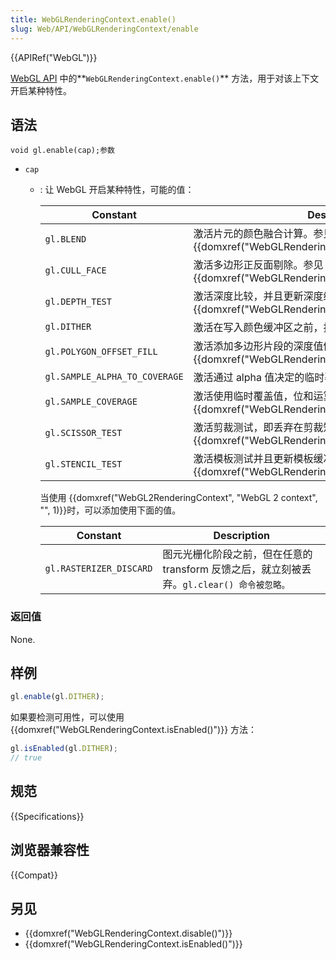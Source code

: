 ```yaml
---
title: WebGLRenderingContext.enable()
slug: Web/API/WebGLRenderingContext/enable
---
```


{{APIRef("WebGL")}}

[WebGL API](/zh-CN/docs/Web/API/WebGL_API) 中的**`WebGLRenderingContext.enable()`** 方法，用于对该上下文开启某种特性。

## 语法

```
void gl.enable(cap);参数
```

- `cap`

  - : 让 WebGL 开启某种特性，可能的值：

    | Constant                      | Description                                                                                                              |
    | ----------------------------- | ------------------------------------------------------------------------------------------------------------------------ |
    | `gl.BLEND`                    | 激活片元的颜色融合计算。参见 {{domxref("WebGLRenderingContext.blendFunc()")}}.                           |
    | `gl.CULL_FACE`                | 激活多边形正反面剔除。参见{{domxref("WebGLRenderingContext.cullFace()")}}.                              |
    | `gl.DEPTH_TEST`               | 激活深度比较，并且更新深度缓冲区。参见{{domxref("WebGLRenderingContext.depthFunc()")}}.                  |
    | `gl.DITHER`                   | 激活在写入颜色缓冲区之前，抖动颜色成分。                                                                                 |
    | `gl.POLYGON_OFFSET_FILL`      | 激活添加多边形片段的深度值偏移。参见{{domxref("WebGLRenderingContext.polygonOffset()")}}.                |
    | `gl.SAMPLE_ALPHA_TO_COVERAGE` | 激活通过 alpha 值决定的临时覆盖值计算。（抗锯齿）                                                                        |
    | `gl.SAMPLE_COVERAGE`          | 激活使用临时覆盖值，位和运算片段的覆盖值。参见 {{domxref("WebGLRenderingContext.sampleCoverage()")}}. |
    | `gl.SCISSOR_TEST`             | 激活剪裁测试，即丢弃在剪裁矩形范围外的片段。{{domxref("WebGLRenderingContext.scissor()")}}.                |
    | `gl.STENCIL_TEST`             | 激活模板测试并且更新模板缓冲区。参见{{domxref("WebGLRenderingContext.stencilFunc()")}}.                |

    当使用 {{domxref("WebGL2RenderingContext", "WebGL 2 context", "", 1)}}时，可以添加使用下面的值。

    | Constant                | Description                                                                                |
    | ----------------------- | ------------------------------------------------------------------------------------------ |
    | `gl.RASTERIZER_DISCARD` | 图元光栅化阶段之前，但在任意的 transform 反馈之后，就立刻被丢弃。`gl.clear() 命令被忽略。` |

### 返回值

None.

## 样例

```js
gl.enable(gl.DITHER);
```

如果要检测可用性，可以使用 {{domxref("WebGLRenderingContext.isEnabled()")}} 方法：

```js
gl.isEnabled(gl.DITHER);
// true
```

## 规范

{{Specifications}}

## 浏览器兼容性

{{Compat}}

## 另见

- {{domxref("WebGLRenderingContext.disable()")}}
- {{domxref("WebGLRenderingContext.isEnabled()")}}
